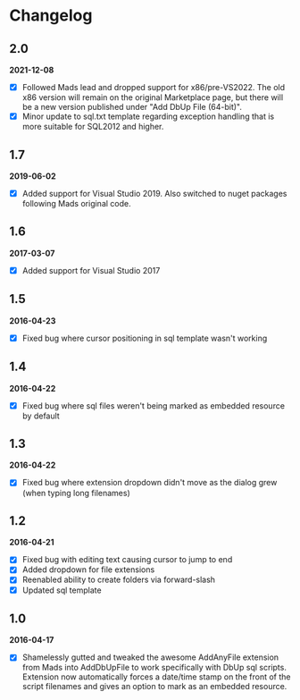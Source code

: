 
# Changelog

## 2.0
**2021-12-08**
- [x] Followed Mads lead and dropped support for x86/pre-VS2022.  The old x86 version will remain on the original Marketplace page, but there will
be a new version published under "Add DbUp File (64-bit)".
- [x] Minor update to sql.txt template regarding exception handling that is more suitable for SQL2012 and higher.

## 1.7
**2019-06-02**

- [x] Added support for Visual Studio 2019.  Also switched to nuget packages following Mads original code.


## 1.6
**2017-03-07**

- [x] Added support for Visual Studio 2017

## 1.5
**2016-04-23**

- [x] Fixed bug where cursor positioning in sql template wasn't working

## 1.4
**2016-04-22**

- [x] Fixed bug where sql files weren't being marked as embedded resource by default

## 1.3
**2016-04-22**

- [x] Fixed bug where extension dropdown didn't move as the dialog grew (when typing long filenames)

## 1.2
**2016-04-21**

- [x] Fixed bug with editing text causing cursor to jump to end
- [x] Added dropdown for file extensions
- [x] Reenabled ability to create folders via forward-slash
- [x] Updated sql template

## 1.0
**2016-04-17**

- [x] Shamelessly gutted and tweaked the awesome AddAnyFile extension from Mads into AddDbUpFile to work specifically with DbUp sql scripts.  Extension 
now automatically forces a date/time stamp on the front of the script filenames and gives an option to mark as an embedded resource.

